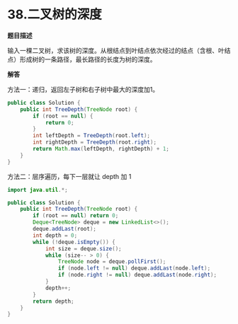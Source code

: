 # 38.二叉树的深度

**题目描述**

输入一棵二叉树，求该树的深度。从根结点到叶结点依次经过的结点（含根、叶结点）形成树的一条路径，最长路径的长度为树的深度。

**解答**

方法一：递归，返回左子树和右子树中最大的深度加1。

```java
public class Solution {
    public int TreeDepth(TreeNode root) {
        if (root == null) {
            return 0;
        }
        int leftDepth = TreeDepth(root.left);
        int rightDepth = TreeDepth(root.right);
        return Math.max(leftDepth, rightDepth) + 1;
    }
}
```

方法二：层序遍历，每下一层就让 depth 加 1

```java
import java.util.*;

public class Solution {
    public int TreeDepth(TreeNode root) {
        if (root == null) return 0;
        Deque<TreeNode> deque = new LinkedList<>();
        deque.addLast(root);
        int depth = 0;
        while (!deque.isEmpty()) {
            int size = deque.size();
            while (size-- > 0) {
                TreeNode node = deque.pollFirst();
                if (node.left != null) deque.addLast(node.left);
                if (node.right != null) deque.addLast(node.right);
            }
            depth++;
        }
        return depth;
    }
}
```
